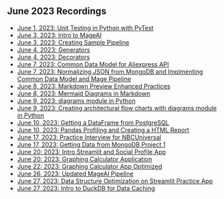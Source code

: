 ## June 2023 Recordings

- [June 1, 2023: Unit Testing in Python with PyTest](https://share.getcloudapp.com/p9uZj1zO)
- [June 3, 2023: Intro to MageAI](https://share.getcloudapp.com/xQuEer2P)
- [June 3, 2023: Creating Sample Pipeline](https://share.getcloudapp.com/YEu4lx5J)
- [June 4, 2023: Generators](https://share.getcloudapp.com/X6u7YpD5)
- [June 4, 2023: Decorators](https://share.getcloudapp.com/nOuLYjNl)
- [June 7, 2023: Common Data Model for Aliexpress API](https://share.getcloudapp.com/Z4uGJ574)
- [June 7, 2023: Normalizing JSON from MongoDB and Implmenting Common Data Model and Mage Pipeline](https://share.getcloudapp.com/E0uL8qxB)
- [June 8, 2023: Markdown Preview Enhanced Practices]()
- [June 8, 2023: Mermaid Diagrams in Markdown]()
- [June 9, 2023: diagrams module in Python](https://share.getcloudapp.com/yAu9oO1N)
- [June 9, 2023: Creating architectural flow charts with diagrams module in Python](https://share.getcloudapp.com/ApugN4gO)
- [June 10, 2023: Getting a DataFrame from PostgreSQL](https://share.getcloudapp.com/d5uDzGYv)
- [June 10, 2023: Pandas Profiling and Creating a HTML Report](https://share.getcloudapp.com/L1uvzLdO)
- [June 17, 2023: Practice Interview for NBCUniversal](https://share.getcloudapp.com/mXuGB9lY)
- [June 17, 2023: Getting Data from MongoDB Project 1](https://share.getcloudapp.com/OAulb0p0)
- [June 20: 2023: Intro Streamlit and Social Profile App](https://share.getcloudapp.com/04uvYgkR)
- [June 20: 2023: Graphing Calculator Application](https://share.getcloudapp.com/jkuRQnXg)
- [June 22: 2023: Graphing Calculator App Optimized](https://share.getcloudapp.com/DOuK9Pql)
- [June 26, 2023: Updated MageAI Pipeline](https://share.getcloudapp.com/E0uLrm7Y)
- [June 27, 2023: Data Structure Optimization on Streamlit Practice App](https://share.getcloudapp.com/v1uW4rrJ)
- [June 27, 2023: Intro to DuckDB for Data Caching]()
